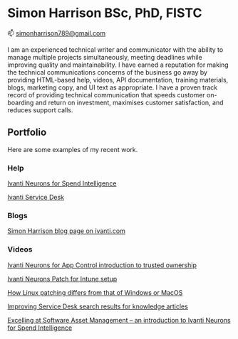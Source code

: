 # Simon Harrison BSc, PhD, FISTC
📫 simonharrison789@gmail.com

I am an experienced technical writer and communicator with the ability to manage multiple projects simultaneously, meeting deadlines while improving quality and maintainability. I have earned a reputation for making the technical communications concerns of the business go away by providing HTML-based help, videos, API documentation, training materials, blogs, marketing copy, and UI text as appropriate. I have a proven track record of providing technical communication that speeds customer on-boarding and return on investment, maximises customer satisfaction, and reduces support calls.

## Portfolio
Here are some examples of my recent work.
### Help
[Ivanti Neurons for Spend Intelligence](https://help.ivanti.com/ht/help/en_US/CLOUD/vNow/default.htm#cshid=spend)

[Ivanti Service Desk](https://help.ivanti.com/docs/help/en_US/LDSD/12.0/default.htm)
### Blogs
[Simon Harrison blog page on ivanti.com](https://www.ivanti.com/blog/author/simon-harrison)
### Videos
[Ivanti Neurons for App Control introduction to trusted ownership](https://www.youtube.com/watch?v=b3mgsq6P1vM)

[Ivanti Neurons Patch for Intune setup](https://www.youtube.com/watch?v=aZipIXrmOxI)

[How Linux patching differs from that of Windows or MacOS](https://www.youtube.com/watch?v=lqUOJ4i4Xyk)

[Improving Service Desk search results for knowledge articles](https://www.youtube.com/watch?v=X0bjMHMCc6M)

[Excelling at Software Asset Management – an introduction to Ivanti Neurons for Spend Intelligence](https://www.youtube.com/watch?v=JOBEjgvLkrY)



<!--
**simonharrison789/simonharrison789** is a ✨ _special_ ✨ repository because its `README.md` (this file) appears on your GitHub profile.

Here are some ideas to get you started:

- 🔭 I’m currently working on ...
- 🌱 I’m currently learning ...
- 👯 I’m looking to collaborate on ...
- 🤔 I’m looking for help with ...
- 💬 Ask me about ...
- 📫 How to reach me: ...
- 😄 Pronouns: ...
- ⚡ Fun fact: ...
-->
